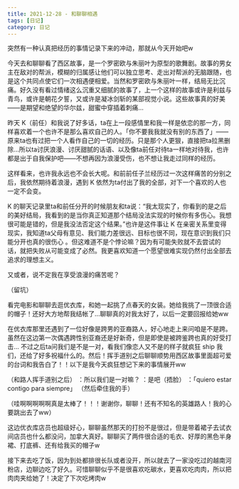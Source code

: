 ```yaml
---
title: 2021-12-28 - 和聊聊相遇
tags: [日记]
category: 日记
---
```


突然有一种认真把经历的事情记录下来的冲动，那就从今天开始吧w

今天去和聊聊看了西区故事，是一个罗密欧与朱丽叶为原型的歌舞剧。故事的男女主在敌对的帮派，模糊的归属感让他们可以独立思考、走出对帮派的无脑跟随，也是这个共同点使它们一次相遇便相爱。当然和罗密欧与朱丽叶一样，结局无比沉痛。好久没有看过情绪这么沉重又细腻的故事了，上一个这样的故事或许是利兹与青鸟，或许是朝花夕誓，又或许是凝冰剑斩的某部视觉小说。这些故事真的好美——是期望和绝望的华尔兹，甜蜜中穿插着刺痛…

昨天 K（前任）和我说了好多话，ta在上一段感情里和我一样是依恋的那一方，同样喜欢着一个也许不是那么喜欢自己的人。「你不要我我就没有别的东西了」——原来ta也有过把一个人看作自己的一切的经历。只是那个人更狠，直接把ta拉黑删除…所以ta讨厌浪漫、讨厌甜腻的话语、以及像ta前任对待ta一样地对待我，也许都是出于自我保护吧——不想再因为浪漫受伤，也不想让我走过同样的经历。

这样看来，也许我永远也不会长大呢。和前前任子兰经历过一次这样痛苦的分别之后，我依然期待着浪漫，遇到 K 依然为ta付出了我的全部，对下一个喜欢的人也一定不会变。

K 的聊天记录里ta和前任分开的时候朋友和ta说：“我太现实了，你看到的是之后的美好结局，我看到的是当你真正知道那个结局没法实现的时候你有多伤心。我想很可能是错的，但是我没法否定这个结果。”也许是这件事让 K 在亲密关系里变得现实，我知道ta父母有意见、我们能力差很远、目标也很不同，现在意识到我们只能分开也真的很伤心 。但这难道不是个悖论嘛？因为有可能失败就不去尝试的话，就把失败从可能变成了必然。我更喜欢知道一个愿望很难实现仍然付出全部去追求的理想主义。

又或者，说不定我在享受浪漫的痛苦呢？

（留坑）

看完电影和聊聊去逛优衣库，和她一起挑了点春天的女装。她给我挑了一顶很合适的帽子！还好大方地帮我结帐了…聊聊真的对我太好了，以后一定要回报给她ww

在优衣库那里还遇到了一位好像是跨男的亚裔路人，好心地走上来问咱是不是跨。虽然在这边第一次偶遇跨性别亚裔还是好新奇，但是即使是被跨鉴跨也真的好受打击... 不过之后ta问我们是不是一对，看我们像恋人又不是的样子就疯狂 ship 我们，还给了好多祝福什么的。然后！挥手道别之后聊聊顺势用西区故事里面超可爱的台词和我告白了！！以下是我今天疯狂想记下来的事情展开ww

（和路人挥手道别之后）
：所以我们是一对嘛？
：是吧（捂脸）
：「quiero estar contigo para siempre」
（然后牵住我的手）

（哇啊啊啊啊啊真是太棒了！！！谢谢你，聊聊！还有不知名的英雄路人！我的心要跳出去了ww）

这边优衣库店员也超级好心，聊聊虽然那天的打扮不是很过，但是带着裙子去试衣间店员也什么都没问，加拿大真好。聊聊买了两件很合适的毛衣、好厚的黑色半身裙、打底裤、还有给我买的帽子w

接下来去吃了饭，因为到处都排很长队或者没开，所以就去了一家没吃过的越南河粉店，边聊边吃了好久。可惜聊聊似乎不是很喜欢吃碳水，更喜欢吃肉肉，所以把肉肉夹给她了！决定了下次吃烤肉w

